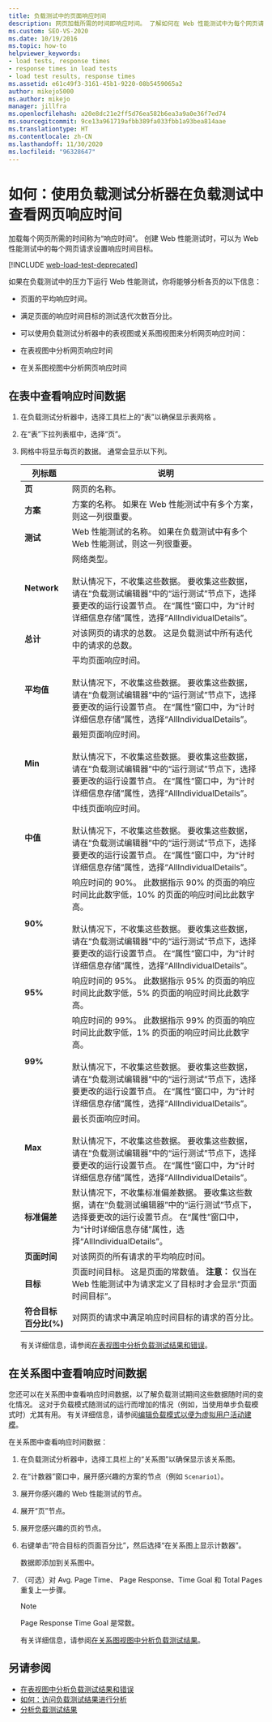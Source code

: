 ```yaml
---
title: 负载测试中的页面响应时间
description: 网页加载所需的时间即响应时间。 了解如何在 Web 性能测试中为每个网页请求设置响应时间目标。
ms.custom: SEO-VS-2020
ms.date: 10/19/2016
ms.topic: how-to
helpviewer_keywords:
- load tests, response times
- response times in load tests
- load test results, response times
ms.assetid: e61c49f3-3161-45b1-9220-08b5459065a2
author: mikejo5000
ms.author: mikejo
manager: jillfra
ms.openlocfilehash: a20e8dc21e2ff5d76ea582b6ea3a9a0e36f7ed74
ms.sourcegitcommit: 9ce13a961719afbb389fa033fbb1a93bea814aae
ms.translationtype: HT
ms.contentlocale: zh-CN
ms.lasthandoff: 11/30/2020
ms.locfileid: "96328647"
---
```

# <a name="how-to-view-web-page-response-time-in-a-load-test-using-the-load-test-analyzer"></a>如何：使用负载测试分析器在负载测试中查看网页响应时间

加载每个网页所需的时间称为“响应时间”。 创建 Web 性能测试时，可以为 Web 性能测试中的每个网页请求设置响应时间目标。

[!INCLUDE [web-load-test-deprecated](includes/web-load-test-deprecated.md)]

如果在负载测试中的压力下运行 Web 性能测试，你将能够分析各页的以下信息：

- 页面的平均响应时间。

- 满足页面的响应时间目标的测试迭代次数百分比。

- 可以使用负载测试分析器中的表视图或关系图视图来分析网页响应时间：

- 在表视图中分析网页响应时间

- 在关系图视图中分析网页响应时间

## <a name="view-response-time-data-in-a-table"></a>在表中查看响应时间数据

1. 在负载测试分析器中，选择工具栏上的“表”以确保显示表网格 。

2. 在“表”下拉列表框中，选择“页”。

3. 网格中将显示每页的数据。 通常会显示以下列。

   |列标题|说明|
   |-|-|
   |**页**|网页的名称。|
   |**方案**|方案的名称。 如果在 Web 性能测试中有多个方案，则这一列很重要。|
   |**测试**|Web 性能测试的名称。 如果在负载测试中有多个 Web 性能测试，则这一列很重要。|
   |**Network**|网络类型。<br /><br /> 默认情况下，不收集这些数据。 要收集这些数据，请在“负载测试编辑器”中的“运行测试”节点下，选择要更改的运行设置节点。 在“属性”窗口中，为“计时详细信息存储”属性，选择“AllIndividualDetails”。|
   |**总计**|对该网页的请求的总数。 这是负载测试中所有迭代中的请求的总数。|
   |**平均值**|平均页面响应时间。<br /><br /> 默认情况下，不收集这些数据。 要收集这些数据，请在“负载测试编辑器”中的“运行测试”节点下，选择要更改的运行设置节点。 在“属性”窗口中，为“计时详细信息存储”属性，选择“AllIndividualDetails”。|
   |**Min**|最短页面响应时间。<br /><br /> 默认情况下，不收集这些数据。 要收集这些数据，请在“负载测试编辑器”中的“运行测试”节点下，选择要更改的运行设置节点。 在“属性”窗口中，为“计时详细信息存储”属性，选择“AllIndividualDetails”。|
   |**中值**|中线页面响应时间。<br /><br /> 默认情况下，不收集这些数据。 要收集这些数据，请在“负载测试编辑器”中的“运行测试”节点下，选择要更改的运行设置节点。 在“属性”窗口中，为“计时详细信息存储”属性，选择“AllIndividualDetails”。|
   |**90%**|响应时间的 90%。 此数据指示 90% 的页面的响应时间比此数字低，10% 的页面的响应时间比此数字高。<br /><br /> 默认情况下，不收集这些数据。 要收集这些数据，请在“负载测试编辑器”中的“运行测试”节点下，选择要更改的运行设置节点。 在“属性”窗口中，为“计时详细信息存储”属性，选择“AllIndividualDetails”。|
   |**95%**|响应时间的 95%。 此数据指示 95% 的页面的响应时间比此数字低，5% 的页面的响应时间比此数字高。|
   |**99%**|响应时间的 99%。 此数据指示 99% 的页面的响应时间比此数字低，1% 的页面的响应时间比此数字高。<br /><br /> 默认情况下，不收集这些数据。 要收集这些数据，请在“负载测试编辑器”中的“运行测试”节点下，选择要更改的运行设置节点。 在“属性”窗口中，为“计时详细信息存储”属性，选择“AllIndividualDetails”。|
   |**Max**|最长页面响应时间。<br /><br /> 默认情况下，不收集这些数据。 要收集这些数据，请在“负载测试编辑器”中的“运行测试”节点下，选择要更改的运行设置节点。 在“属性”窗口中，为“计时详细信息存储”属性，选择“AllIndividualDetails”。|
   |**标准偏差**|默认情况下，不收集标准偏差数据。 要收集这些数据，请在“负载测试编辑器”中的“运行测试”节点下，选择要更改的运行设置节点。 在“属性”窗口中，为“计时详细信息存储”属性，选择“AllIndividualDetails”。|
   |**页面时间**|对该网页的所有请求的平均响应时间。|
   |**目标**|页面时间目标。 这是页面的常数值。 **注意：** 仅当在 Web 性能测试中为请求定义了目标时才会显示“页面时间目标”。|
   |**符合目标百分比(%)**|对网页的请求中满足响应时间目标的请求的百分比。|

   有关详细信息，请参阅[在表视图中分析负载测试结果和错误](../test/analyze-load-test-results-and-errors-in-the-tables-view.md)。

## <a name="view-response-time-data-in-a-graph"></a>在关系图中查看响应时间数据

您还可以在关系图中查看响应时间数据，以了解负载测试期间这些数据随时间的变化情况。 这对于负载模式随测试的运行而增加的情况（例如，当使用单步负载模式时）尤其有用。 有关详细信息，请参阅[编辑负载模式以便为虚拟用户活动建模](../test/edit-load-patterns-to-model-virtual-user-activities.md)。

在关系图中查看响应时间数据：

1. 在负载测试分析器中，选择工具栏上的“关系图”以确保显示该关系图。

2. 在“计数器”窗口中，展开感兴趣的方案的节点（例如 `Scenario1`）。

3. 展开你感兴趣的 Web 性能测试的节点。

4. 展开“页”节点。

5. 展开您感兴趣的页的节点。

6. 右键单击“符合目标的页面百分比”，然后选择“在关系图上显示计数器”。

    数据即添加到关系图中。

7. （可选）对 Avg. Page Time、  Page Response、Time Goal 和 Total Pages 重复上一步骤。

   > [!NOTE]
   > Page Response Time Goal 是常数。

   有关详细信息，请参阅[在关系图视图中分析负载测试结果](../test/analyze-load-test-results-in-the-graphs-view.md)。

## <a name="see-also"></a>另请参阅

- [在表视图中分析负载测试结果和错误](../test/analyze-load-test-results-and-errors-in-the-tables-view.md)
- [如何：访问负载测试结果进行分析](../test/how-to-access-load-test-results-for-analysis.md)
- [分析负载测试结果](../test/analyze-load-test-results-using-the-load-test-analyzer.md)
